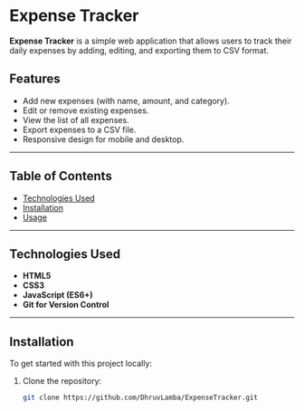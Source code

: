# Expense Tracker

**Expense Tracker** is a simple web application that allows users to track their daily expenses by adding, editing, and exporting them to CSV format.

## Features

- Add new expenses (with name, amount, and category).
- Edit or remove existing expenses.
- View the list of all expenses.
- Export expenses to a CSV file.
- Responsive design for mobile and desktop.

---

## Table of Contents

- [Technologies Used](#technologies-used)
- [Installation](#installation)
- [Usage](#usage)

---

## Technologies Used

- **HTML5**
- **CSS3**
- **JavaScript (ES6+)**
- **Git for Version Control**

---

## Installation

To get started with this project locally:

1. Clone the repository:

   ```bash
   git clone https://github.com/DhruvLamba/ExpenseTracker.git
